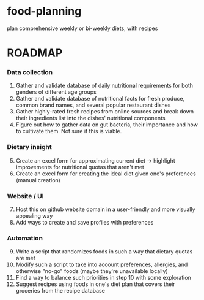 # food-planning
 plan comprehensive weekly or bi-weekly diets, with recipes

# ROADMAP

### Data collection

1. Gather and validate database of daily nutritional requirements for both genders of different age groups
2. Gather and validate database of nutritional facts for fresh produce, common brand names, and several popular restaurant dishes
3. Gather highly-rated fresh recipes from online sources and break down their ingredients list into the dishes' nutritional components
4. Figure out how to gather data on gut bacteria, their importance and how to cultivate them. Not sure if this is viable.

### Dietary insight

5. Create an excel form for approximating current diet -> highlight improvements for nutritional quotas that aren't met
6. Create an excel form for creating the ideal diet given one's preferences (manual creation)

### Website / UI

7. Host this on github website domain in a user-friendly and more visually appealing way
8. Add ways to create and save profiles with preferences

### Automation

9. Write a script that randomizes foods in such a way that dietary quotas are met
10. Modify such a script to take into account preferences, allergies, and otherwise "no-go" foods (maybe they're unavailable locally)
11. Find a way to balance such priorities in step 10 with some exploration
12. Suggest recipes using foods in one's diet plan that covers their groceries from the recipe database